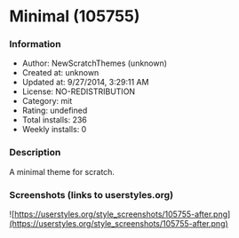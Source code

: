 # Minimal (105755)

### Information
- Author: NewScratchThemes (unknown)
- Created at: unknown
- Updated at: 9/27/2014, 3:29:11 AM
- License: NO-REDISTRIBUTION
- Category: mit
- Rating: undefined
- Total installs: 236
- Weekly installs: 0


### Description
A minimal theme for scratch.


### Screenshots (links to userstyles.org)
![https://userstyles.org/style_screenshots/105755-after.png](https://userstyles.org/style_screenshots/105755-after.png)


